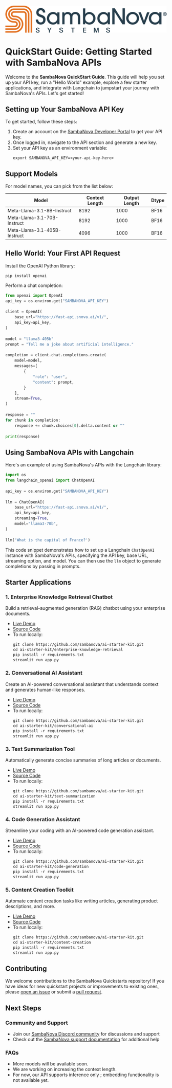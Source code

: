[![SambaNova logo](./images/SambaNova-dark-logo-1.png)](https://sambanova.ai/)

# QuickStart Guide: Getting Started with SambaNova APIs

Welcome to the **SambaNova QuickStart Guide**. This guide will help you set up your API key, run a "Hello World" example, explore a few starter applications, and integrate with Langchain to jumpstart your journey with SambaNova's APIs. Let's get started!

## Setting up Your SambaNova API Key

To get started, follow these steps:

1. Create an account on the [SambaNova Developer Portal](https://sambanova.ai/fast-api) to get your API key.
2. Once logged in, navigate to the API section and generate a new key. 
3. Set your API key as an environment variable:
   ```shell
   export SAMBANOVA_API_KEY=<your-api-key-here>
   ```


## Support Models

For model names, you can pick from the list below:

| Model | Context Length | Output Length | Dtype |
|-------|----------------|---------------|-------|
| Meta-Llama-3.1-8B-Instruct | 8192 | 1000 | BF16 |
| Meta-Llama-3.1-70B-Instruct | 8192 | 1000 | BF16 |
| Meta-Llama-3.1-405B-Instruct | 4096 | 1000 | BF16 |


## Hello World: Your First API Request

Install the OpenAI Python library:
```shell  
pip install openai
```

Perform a chat completion:

```python
from openai import OpenAI
api_key = os.environ.get("SAMBANOVA_API_KEY")

client = OpenAI(
    base_url="https://fast-api.snova.ai/v1/",
    api_key=api_key,  
)

model = "llama3-405b"
prompt = "Tell me a joke about artificial intelligence."

completion = client.chat.completions.create(
    model=model,
    messages=[
        {
            "role": "user", 
            "content": prompt,
        }
    ],
    stream=True,
)

response = ""
for chunk in completion:
    response += chunk.choices[0].delta.content or ""

print(response)
```

## Using SambaNova APIs with Langchain

Here's an example of using SambaNova's APIs with the Langchain library:

```python
import os
from langchain_openai import ChatOpenAI

api_key = os.environ.get("SAMBANOVA_API_KEY")

llm = ChatOpenAI(
    base_url="https://fast-api.snova.ai/v1/",  
    api_key=api_key,
    streaming=True,
    model="llama3-70b",
)

llm('What is the capital of France?')
```

This code snippet demonstrates how to set up a Langchain `ChatOpenAI` instance with SambaNova's APIs, specifying the API key, base URL, streaming option, and model. You can then use the `llm` object to generate completions by passing in prompts.

## Starter Applications

### 1. Enterprise Knowledge Retrieval Chatbot

Build a retrieval-augmented generation (RAG) chatbot using your enterprise documents. 

- [Live Demo](https://sambanova-ai-starter-kits-search-assistant.replit.app/)
- [Source Code](https://github.com/sambanova/ai-starter-kit/tree/main/enterprise-knowledge-retrieval) 
- To run locally:
  ```shell
  git clone https://github.com/sambanova/ai-starter-kit.git
  cd ai-starter-kit/enterprise-knowledge-retrieval
  pip install -r requirements.txt
  streamlit run app.py
  ```

### 2. Conversational AI Assistant 

Create an AI-powered conversational assistant that understands context and generates human-like responses.

- [Live Demo](https://sambanova-ai-starter-kits-conversational-ai.replit.app/)  
- [Source Code](https://github.com/sambanova/ai-starter-kit/tree/main/conversational-ai)
- To run locally: 
  ```shell
  git clone https://github.com/sambanova/ai-starter-kit.git  
  cd ai-starter-kit/conversational-ai
  pip install -r requirements.txt
  streamlit run app.py
  ```

### 3. Text Summarization Tool

Automatically generate concise summaries of long articles or documents.

- [Live Demo](https://sambanova-ai-starter-kits-text-summarizer.replit.app/)
- [Source Code](https://github.com/sambanova/ai-starter-kit/tree/main/text-summarization) 
- To run locally:
  ```shell 
  git clone https://github.com/sambanova/ai-starter-kit.git
  cd ai-starter-kit/text-summarization  
  pip install -r requirements.txt
  streamlit run app.py
  ```

### 4. Code Generation Assistant

Streamline your coding with an AI-powered code generation assistant.

- [Live Demo](https://sambanova-ai-starter-kits-code-generation.replit.app/)
- [Source Code](https://github.com/sambanova/ai-starter-kit/tree/main/code-generation)
- To run locally:  
  ```shell
  git clone https://github.com/sambanova/ai-starter-kit.git
  cd ai-starter-kit/code-generation
  pip install -r requirements.txt 
  streamlit run app.py
  ```

### 5. Content Creation Toolkit 

Automate content creation tasks like writing articles, generating product descriptions, and more.

- [Live Demo](https://sambanova-ai-starter-kits-content-creation.replit.app/) 
- [Source Code](https://github.com/sambanova/ai-starter-kit/tree/main/content-creation)
- To run locally:
  ```shell
  git clone https://github.com/sambanova/ai-starter-kit.git
  cd ai-starter-kit/content-creation  
  pip install -r requirements.txt
  streamlit run app.py 
  ```

## Contributing

We welcome contributions to the SambaNova Quickstarts repository! If you have ideas for new quickstart projects or improvements to existing ones, please [open an issue](https://github.com/sambanova/ai-starter-kit/issues/new) or submit a [pull request](https://github.com/sambanova/ai-starter-kit/pulls).


## Next Steps

### Community and Support

- Join our [SambaNova Discord community](https://discord.gg/54bNAqRw) for discussions and support  
- Check out the [SambaNova support documentation](https://sambanova.ai/developer-resources) for additional help


### FAQs

* More models will be available soon.
* We are working on increasing the context length.
* For now, our API supports inference only ; embedding functionality is not available yet.
